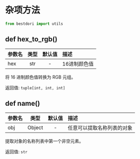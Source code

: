 # 杂项方法

```python
from bestdori import utils
```

## def hex_to_rgb()

| 参数名 | 类型 | 默认值 | 描述 |
|:------|:----:|:-----:|:-----|
| hex | str | - | 16进制颜色值 |

将 16 进制颜色值转换为 RGB 元组。

<Badge type="info">返回值:</Badge> `tuple[int, int, int]`

## def name()

| 参数名 | 类型 | 默认值 | 描述 |
|:------|:----:|:-----:|:-----|
| obj | Object | - | 任意可以提取名称列表的对象 |

提取对象的名称列表中第一个非空元素。

<Badge type="info">返回值:</Badge> `str`
